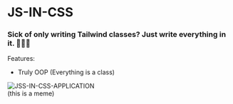 # JS-IN-CSS

### Sick of only writing Tailwind classes? Just write everything in it. 🤟😎🤟

Features:

-   Truly OOP (Everything is a class)

![JSS-IN-CSS-APPLICATION](https://i.ibb.co/VSyHZ91/79-K4-nl-ARzq-ktn-Nafevg.png)
\
(this is a meme)
